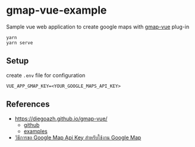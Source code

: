 # gmap-vue-example

Sample vue web application to create google maps with [gmap-vue]() plug-in

```
yarn
yarn serve
```

## Setup

create `.env` file for configuration

```
VUE_APP_GMAP_KEY=<YOUR_GOOGLE_MAPS_API_KEY>
```

## References

- https://diegoazh.github.io/gmap-vue/
  - [github](https://github.com/diegoazh/gmap-vue)
  - [examples](https://diegoazh.github.io/gmap-vue/examples/)
- [วิธีการขอ Google Map Api Key สำหรับใช้งาน Google Map](https://www.makewebeasy.com/blog/google-map-api-key-manual/)
